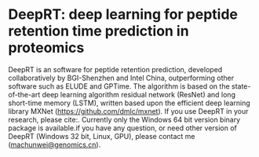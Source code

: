 # DeepRT: deep learning for peptide retention time prediction in proteomics

DeepRT is an software for peptide retention prediction, developed collaboratively by BGI-Shenzhen and Intel China, outperforming other software such as ELUDE and GPTime. The algorithm is based on the state-of-the-art deep learning algorithm residual network (ResNet) and long short-time memory (LSTM), written based upon the efficient deep learning library MXNet (https://github.com/dmlc/mxnet). If you use DeepRT in your research, please cite:. Currently only the Windows 64 bit version binary package is available.if you have any question, or need other version of DeepRT (Windows 32 bit, Linux, GPU), please contact me (machunwei@genomics.cn).

